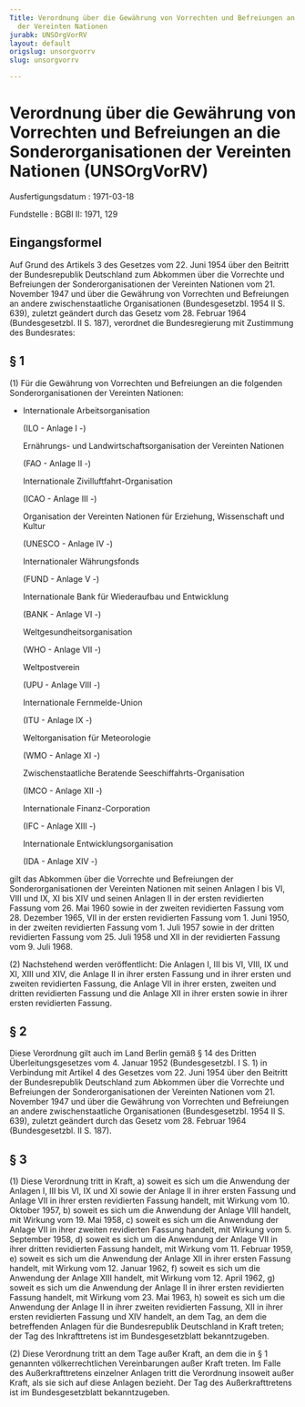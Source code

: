 ```yaml
---
Title: Verordnung über die Gewährung von Vorrechten und Befreiungen an die Sonderorganisationen
  der Vereinten Nationen
jurabk: UNSOrgVorRV
layout: default
origslug: unsorgvorrv
slug: unsorgvorrv

---
```


# Verordnung über die Gewährung von Vorrechten und Befreiungen an die Sonderorganisationen der Vereinten Nationen (UNSOrgVorRV)

Ausfertigungsdatum
:   1971-03-18

Fundstelle
:   BGBl II: 1971, 129

## Eingangsformel

Auf Grund des Artikels 3 des Gesetzes vom 22. Juni 1954 über den
Beitritt der Bundesrepublik Deutschland zum Abkommen über die
Vorrechte und Befreiungen der Sonderorganisationen der Vereinten
Nationen vom 21. November 1947 und über die Gewährung von Vorrechten
und Befreiungen an andere zwischenstaatliche Organisationen
(Bundesgesetzbl. 1954 II S. 639), zuletzt geändert durch das Gesetz
vom 28. Februar 1964 (Bundesgesetzbl. II S. 187), verordnet die
Bundesregierung mit Zustimmung des Bundesrates:

## § 1

(1) Für die Gewährung von Vorrechten und Befreiungen an die folgenden
Sonderorganisationen der Vereinten Nationen:

*   Internationale Arbeitsorganisation

    (ILO - Anlage I -)

    Ernährungs- und Landwirtschaftsorganisation der Vereinten Nationen

    (FAO - Anlage II -)

    Internationale Zivilluftfahrt-Organisation

    (ICAO - Anlage III -)

    Organisation der Vereinten Nationen für Erziehung, Wissenschaft und
    Kultur

    (UNESCO - Anlage IV -)

    Internationaler Währungsfonds

    (FUND - Anlage V -)

    Internationale Bank für Wiederaufbau und Entwicklung

    (BANK - Anlage VI -)

    Weltgesundheitsorganisation

    (WHO - Anlage VII -)

    Weltpostverein

    (UPU - Anlage VIII -)

    Internationale Fernmelde-Union

    (ITU - Anlage IX -)

    Weltorganisation für Meteorologie

    (WMO - Anlage XI -)

    Zwischenstaatliche Beratende Seeschiffahrts-Organisation

    (IMCO - Anlage XII -)

    Internationale Finanz-Corporation

    (IFC - Anlage XIII -)

    Internationale Entwicklungsorganisation

    (IDA - Anlage XIV -)



gilt das Abkommen über die Vorrechte und Befreiungen der
Sonderorganisationen der Vereinten Nationen mit seinen Anlagen I bis
VI, VIII und IX, XI bis XIV und seinen Anlagen II in der ersten
revidierten Fassung vom 26. Mai 1960 sowie in der zweiten revidierten
Fassung vom 28. Dezember 1965, VII in der ersten revidierten Fassung
vom 1. Juni 1950, in der zweiten revidierten Fassung vom 1. Juli 1957
sowie in der dritten revidierten Fassung vom 25. Juli 1958 und XII in
der revidierten Fassung vom 9. Juli 1968.

(2) Nachstehend werden veröffentlicht:
Die Anlagen I, III bis VI, VIII, IX und XI, XIII und XIV, die Anlage
II in ihrer ersten Fassung und in ihrer ersten und zweiten revidierten
Fassung, die Anlage VII in ihrer ersten, zweiten und dritten
revidierten Fassung und die Anlage XII in ihrer ersten sowie in ihrer
ersten revidierten Fassung.

## § 2

Diese Verordnung gilt auch im Land Berlin gemäß § 14 des Dritten
Überleitungsgesetzes vom 4. Januar 1952 (Bundesgesetzbl. I S. 1) in
Verbindung mit Artikel 4 des Gesetzes vom 22. Juni 1954 über den
Beitritt der Bundesrepublik Deutschland zum Abkommen über die
Vorrechte und Befreiungen der Sonderorganisationen der Vereinten
Nationen vom 21. November 1947 und über die Gewährung von Vorrechten
und Befreiungen an andere zwischenstaatliche Organisationen
(Bundesgesetzbl. 1954 II S. 639), zuletzt geändert durch das Gesetz
vom 28. Februar 1964 (Bundesgesetzbl. II S. 187).

## § 3

(1) Diese Verordnung tritt in Kraft,
a) soweit es sich um die Anwendung der Anlagen I, III bis VI, IX und
XI sowie der Anlage II in ihrer ersten Fassung und Anlage VII in ihrer
ersten revidierten Fassung handelt, mit Wirkung vom 10. Oktober 1957,
b) soweit es sich um die Anwendung der Anlage VIII handelt, mit
Wirkung vom 19. Mai 1958,
c) soweit es sich um die Anwendung der Anlage VII in ihrer zweiten
revidierten Fassung handelt, mit Wirkung vom 5. September 1958,
d) soweit es sich um die Anwendung der Anlage VII in ihrer dritten
revidierten Fassung handelt, mit Wirkung vom 11. Februar 1959,
e) soweit es sich um die Anwendung der Anlage XII in ihrer ersten
Fassung handelt, mit Wirkung vom 12. Januar 1962,
f) soweit es sich um die Anwendung der Anlage XIII handelt, mit
Wirkung vom 12. April 1962,
g) soweit es sich um die Anwendung der Anlage II in ihrer ersten
revidierten Fassung handelt, mit Wirkung vom 23. Mai 1963,
h) soweit es sich um die Anwendung der Anlage II in ihrer zweiten
revidierten Fassung, XII in ihrer ersten revidierten Fassung und XIV
handelt, an dem Tag, an dem die betreffenden Anlagen für die
Bundesrepublik Deutschland in Kraft treten; der Tag des Inkrafttretens
ist im Bundesgesetzblatt bekanntzugeben.

(2) Diese Verordnung tritt an dem Tage außer Kraft, an dem die in § 1
genannten völkerrechtlichen Vereinbarungen außer Kraft treten. Im
Falle des Außerkrafttretens einzelner Anlagen tritt die Verordnung
insoweit außer Kraft, als sie sich auf diese Anlagen bezieht. Der Tag
des Außerkrafttretens ist im Bundesgesetzblatt bekanntzugeben.

